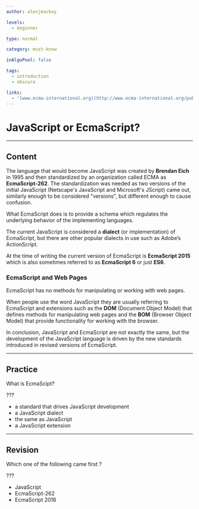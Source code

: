 ```yaml
---
author: alexjmackey

levels:
  - beginner

type: normal

category: must-know

inAlgoPool: false

tags:
  - introduction
  - obscura

links:
  - '[www.ecma-international.org](http://www.ecma-international.org/publications/standards/Ecma-262.htm){website}'
---
```


# JavaScript or EcmaScript?

---

## Content

The language that would become JavaScript was created by **Brendan Eich** in 1995 and then standardized by an organization called ECMA as **EcmaScript-262**. The standardization was needed as two versions of the initial JavaScript (Netscape's JavaScript and Microsoft's JScript) came out, similarly enough to be considered "versions", but different enough to cause confusion.

What EcmaScript does is to provide a schema which regulates the underlying behavior of the implementing languages.

The current JavaScript is considered a **dialect** (or implementation) of EcmaScript, but there are other popular dialects in use such as Adobe’s ActionScript.

At the time of writing the current version of EcmaScript is **EcmaScript 2015** which is also sometimes referred to as **EcmaScript 6** or just **ES6**.

### EcmaScript and Web Pages

EcmaScript has no methods for manipulating or working with web pages.

When people use the word JavaScript they are usually referring to EcmaScript and extensions such as the **DOM** (Document Object Model) that defines methods for manipulating web pages and the **BOM** (Browser Object Model) that provide functionality for working with the browser.

In conclusion, JavaScript and EcmaScript are not exactly the same, but the development of the JavaScript language is driven by the new standards introduced in revised versions of EcmaScript.

---

## Practice

What is EcmaScipt?

???

- a standard that drives JavaScript development
- a JavaScript dialect
- the same as JavaScript
- a JavaScript extension

---

## Revision

Which one of the following came first ?

???

- JavaScript
- EcmaScript-262
- EcmaScript 2016
